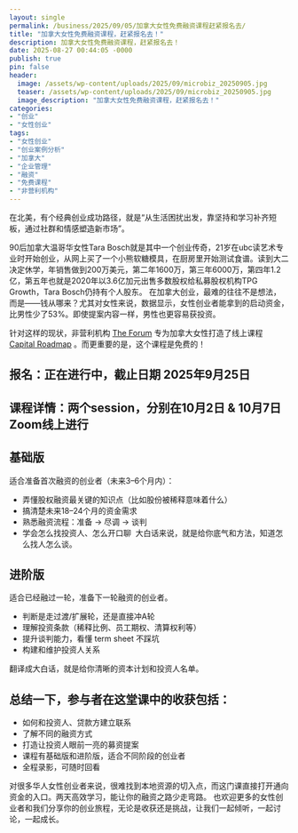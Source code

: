 ```yaml
---
layout: single
permalink: /business/2025/09/05/加拿大女性免费融资课程赶紧报名去/
title: "加拿大女性免费融资课程，赶紧报名去！"
description: 加拿大女性免费融资课程，赶紧报名去！
date: 2025-08-27 00:44:05 -0000
publish: true
pin: false
header:
  image: /assets/wp-content/uploads/2025/09/microbiz_20250905.jpg
  teaser: /assets/wp-content/uploads/2025/09/microbiz_20250905.jpg
  image_description: "加拿大女性免费融资课程，赶紧报名去！"
categories:
- "创业"
- "女性创业"
tags:
- "女性创业"
- "创业案例分析"
- "加拿大"
- "企业管理"
- "融资"
- "免费课程"
- "非营利机构"
---
```





在北美，有个经典创业成功路径，就是“从生活困扰出发，靠坚持和学习补齐短板，通过社群和情感塑造新市场”。

90后加拿大温哥华女性Tara Bosch就是其中一个创业传奇，21岁在ubc读艺术专业时开始创业，从网上买了一个小熊软糖模具，在厨房里开始测试食谱。读到大二决定休学，年销售做到200万美元，第二年1600万，第三年6000万，第四年1.2亿，第五年也就是2020年以3.6亿加元出售多数股权给私募股权机构TPG Growth，Tara Bosch仍持有个人股东。
在加拿大创业，最难的往往不是想法，而是——钱从哪来？尤其对女性来说，数据显示，女性创业者能拿到的启动资金，比男性少了53%。即使提案内容一样，男性也更容易获投资。

针对这样的现状，非营利机构 [The Forum](https://www.theforum.ca) 专为加拿大女性打造了线上课程 [Capital Roadmap](https://www.theforum.ca/capital-roadmap) 。而更重要的是，这个课程是免费的！

## 报名：正在进行中，截止日期 2025年9月25日
## 课程详情：两个session，分别在10月2日 & 10月7日Zoom线上进行

## 基础版

适合准备首次融资的创业者（未来3–6个月内）：
* 弄懂股权融资最关键的知识点（比如股份被稀释意味着什么）
* 搞清楚未来18–24个月的资金需求
* 熟悉融资流程：准备 → 尽调 → 谈判
* 学会怎么找投资人、怎么开口聊 
大白话来说，就是给你底气和方法，知道怎么找人怎么谈。

## 进阶版

适合已经融过一轮，准备下一轮融资的创业者。
* 判断是走过渡/扩展轮，还是直接冲A轮
* 理解投资条款（稀释比例、员工期权、清算权利等）
* 提升谈判能力，看懂 term sheet 不踩坑
* 构建和维护投资人关系

翻译成大白话，就是给你清晰的资本计划和投资人名单。


## 总结一下，参与者在这堂课中的收获包括：

* 如何和投资人、贷款方建立联系
* 了解不同的融资方式
* 打造让投资人眼前一亮的募资提案
* 课程有基础版和进阶版，适合不同阶段的创业者
* 全程录影，可随时回看

对很多华人女性创业者来说，很难找到本地资源的切入点，而这门课直接打开通向资金的入口。两天高效学习，能让你的融资之路少走弯路。 也欢迎更多的女性创业者和我们分享你的创业旅程，无论是收获还是挑战，让我们一起倾听，一起讨论，一起成长。









        